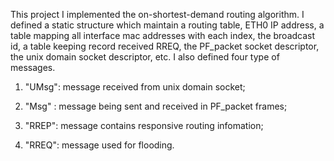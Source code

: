 This project I implemented the on-shortest-demand routing algorithm.
I defined a static structure which maintain a routing table, ETH0 IP address, a table mapping all interface mac addresses with each index, the broadcast id, a table keeping record received RREQ, the PF_packet socket descriptor, the unix domain socket descriptor, etc.
I also defined four type of messages. 

1. "UMsg": message received from unix domain socket;

2. "Msg" : message being sent and received in PF_packet frames;

3. "RREP": message contains responsive routing infomation;

4. "RREQ": message used for flooding.
